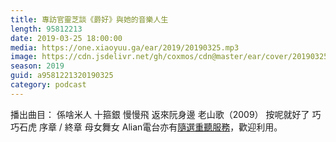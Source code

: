 ```yaml
---
title: 專訪官靈芝談《爵好》與她的音樂人生
length: 95812213
date: 2019-03-25 18:00:00
media: https://one.xiaoyuu.ga/ear/2019/20190325.mp3
image: https://cdn.jsdelivr.net/gh/coxmos/cdn@master/ear/cover/20190325.jpeg
season: 2019
guid: a9581221320190325
category: podcast
---
```


播出曲目：
係啥米人
十箍銀
慢慢飛
返來阮身邊
老山歌（2009）
按呢就好了
巧巧石虎
序章 / 終章
母女舞女
Alian電台亦有<a href="http://alian963.ipcf.org.tw/programs_view.php">隨選重聽服務</a>，歡迎利用。

